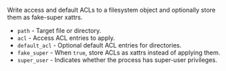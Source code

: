 Write access and default ACLs to a filesystem object and optionally store
them as fake-super xattrs.

* `path` - Target file or directory.
* `acl` - Access ACL entries to apply.
* `default_acl` - Optional default ACL entries for directories.
* `fake_super` - When `true`, store ACLs as xattrs instead of applying them.
* `super_user` - Indicates whether the process has super-user privileges.
